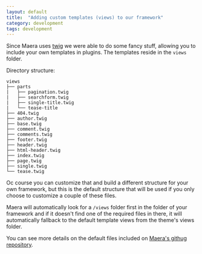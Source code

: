 ```yaml
---
layout: default
title:  "Adding custom templates (views) to our framework"
category: development
tags: development
---
```


Since Maera uses [twig](http://twig.sensiolabs.org/) we were able to do some fancy stuff, allowing you to include your own templates in plugins. The templates reside in the `views` folder.

Directory structure:

```
views
├── parts
|   ├── pagination.twig
|   ├── searchform.twig
|   ├── single-title.twig
|   └── tease-title
├── 404.twig
├── author.twig
├── base.twig
├── comment.twig
├── comments.twig
├── footer.twig
├── header.twig
├── html-header.twig
├── index.twig
├── page.twig
├── single.twig
└── tease.twig
```

Oc course you can customize that and build a different structure for your own framework, but this is the default structure that will be used if you only choose to customize a couple of these files.

Maera will automatically look for a `/views` folder first in the folder of your framework and if it doesn't find one of the required files in there, it will automatically fallback to the default template views from the theme's views folder.

You can see more details on the default files included on [Maera's githug repository](https://github.com/wpmu/maera/tree/master/views).